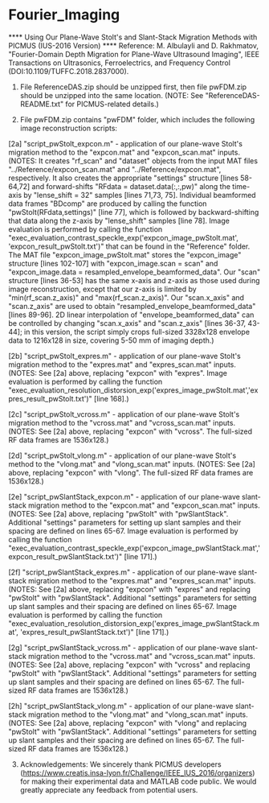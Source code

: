 # Fourier_Imaging

**** Using Our Plane-Wave Stolt's and Slant-Stack Migration Methods with PICMUS (IUS-2016 Version) ****
Reference: M. Albulayli and D. Rakhmatov, "Fourier-Domain Depth Migration for Plane-Wave Ultrasound Imaging",
IEEE Transactions on Ultrasonics, Ferroelectrics, and Frequency Control (DOI:10.1109/TUFFC.2018.2837000).


1. File ReferenceDAS.zip should be unzipped first, then file pwFDM.zip should be unzipped into the same location.
(NOTE: See "ReferenceDAS-README.txt" for PICMUS-related details.)


2. File pwFDM.zip contains "pwFDM" folder, which includes the following image reconstruction scripts:

[2a] "script_pwStolt_expcon.m" - application of our plane-wave Stolt's migration method to the "expcon.mat" and
"expcon_scan.mat" inputs. 
(NOTES: It creates "rf_scan" and "dataset" objects from the input MAT files "../Reference/expcon_scan.mat" and
"../Reference/expcon.mat", respectively.  It also creates the appropriate "settings" structure [lines 58-64,72]
and forward-shifts "RFdata = dataset.data(:,:,pw)" along the time-axis by "lense_shift = 32" samples [lines 71,73, 
75].  Individual beamformed data frames "BDcomp" are produced by calling the function "pwStolt(RFdata,settings)"
[line 77], which is followed by backward-shifting that data along the z-axis by "lense_shift" samples [line 78].
Image evaluation is performed by calling the function "exec_evaluation_contrast_speckle_exp('expcon_image_pwStolt.mat',
'expcon_result_pwStolt.txt')" that can be found in the "Reference" folder.  The MAT file "expcon_image_pwStolt.mat"
stores the "expcon_image" structure [lines 102-107] with "expcon_image.scan = scan" and "expcon_image.data = 
resampled_envelope_beamformed_data".  Our "scan" structure [lines 36-53] has the same x-axis and z-axis as those used
during image reconstruction, except that our z-axis is limited by "min(rf_scan.z_axis)" and "max(rf_scan.z_axis)".
Our "scan.x_axis" and "scan.z_axis" are used to obtain "resampled_envelope_beamformed_data" [lines 89-96].  2D linear
interpolation of "envelope_beamformed_data" can be controlled by changing "scan.x_axis" and "scan.z_axis" [lines 36-37,
43-44]; in this version, the script simply crops full-sized 3328x128 envelope data to 1216x128 in size, covering 5-50
mm of imaging depth.)

[2b] "script_pwStolt_expres.m" - application of our plane-wave Stolt's migration method to the "expres.mat" and
"expres_scan.mat" inputs.
(NOTES: See [2a] above, replacing "expcon" with "expres".  Image evaluation is performed by calling the function 
"exec_evaluation_resolution_distorsion_exp('expres_image_pwStolt.mat','expres_result_pwStolt.txt')" [line 168].)

[2c] "script_pwStolt_vcross.m" - application of our plane-wave Stolt's migration method to the "vcross.mat" and
"vcross_scan.mat" inputs.
(NOTES: See [2a] above, replacing "expcon" with "vcross".  The full-sized RF data frames are 1536x128.)

[2d] "script_pwStolt_vlong.m" - application of our plane-wave Stolt's method to the "vlong.mat" and "vlong_scan.mat"
inputs.
(NOTES: See [2a] above, replacing "expcon" with "vlong".  The full-sized RF data frames are 1536x128.)

[2e] "script_pwSlantStack_expcon.m" - application of our plane-wave slant-stack migration method to the "expcon.mat"
and "expcon_scan.mat" inputs. 
(NOTES: See [2a] above, replacing "pwStolt" with "pwSlantStack".  Additional "settings" parameters for setting up
slant samples and their spacing are defined on lines 65-67.  Image evaluation is performed by calling the function
"exec_evaluation_contrast_speckle_exp('expcon_image_pwSlantStack.mat','expcon_result_pwSlantStack.txt')" [line 171].)

[2f] "script_pwSlantStack_expres.m" - application of our plane-wave slant-stack migration method to the "expres.mat"
and "expres_scan.mat" inputs.
(NOTES: See [2a] above, replacing "expcon" with "expres" and replacing "pwStolt" with "pwSlantStack".  Additional
"settings" parameters for setting up slant samples and their spacing are defined on lines 65-67.  Image evaluation
is performed by calling the function "exec_evaluation_resolution_distorsion_exp('expres_image_pwSlantStack.mat',
'expres_result_pwSlantStack.txt')" [line 171].)

[2g] "script_pwSlantStack_vcross.m" - application of our plane-wave slant-stack migration method to the "vcross.mat"
and "vcross_scan.mat" inputs.
(NOTES: See [2a] above, replacing "expcon" with "vcross" and replacing "pwStolt" with "pwSlantStack".  Additional
"settings" parameters for setting up slant samples and their spacing are defined on lines 65-67.  The full-sized
RF data frames are 1536x128.)

[2h] "script_pwSlantStack_vlong.m" - application of our plane-wave slant-stack migration method to the "vlong.mat"
and "vlong_scan.mat" inputs.
(NOTES: See [2a] above, replacing "expcon" with "vlong" and replacing "pwStolt" with "pwSlantStack".  Additional
"settings" parameters for setting up slant samples and their spacing are defined on lines 65-67.  The full-sized
RF data frames are 1536x128.)


3. Acknowledgements:
We sincerely thank PICMUS developers (https://www.creatis.insa-lyon.fr/Challenge/IEEE_IUS_2016/organizers) for making
their experimental data and MATLAB code public.  We would greatly appreciate any feedback from potential users.
